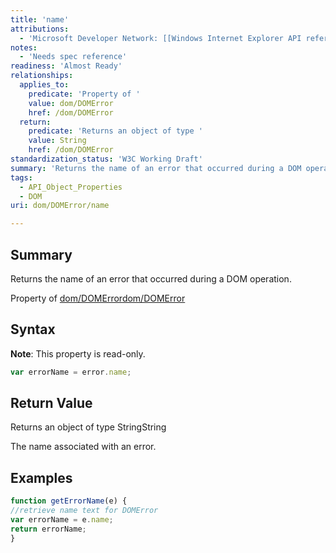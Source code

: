 ```yaml
---
title: 'name'
attributions:
  - 'Microsoft Developer Network: [[Windows Internet Explorer API reference](http://msdn.microsoft.com/en-us/library/ie/hh828809%28v=vs.85%29.aspx) Article]'
notes:
  - 'Needs spec reference'
readiness: 'Almost Ready'
relationships:
  applies_to:
    predicate: 'Property of '
    value: dom/DOMError
    href: /dom/DOMError
  return:
    predicate: 'Returns an object of type '
    value: String
    href: /dom/DOMError
standardization_status: 'W3C Working Draft'
summary: 'Returns the name of an error that occurred during a DOM operation.'
tags:
  - API_Object_Properties
  - DOM
uri: dom/DOMError/name

---
```

## Summary

Returns the name of an error that occurred during a DOM operation.

Property of [dom/DOMError](/dom/DOMError)[dom/DOMError](/dom/DOMError)

## Syntax

**Note**: This property is read-only.

``` js
var errorName = error.name;
```

## Return Value

Returns an object of type StringString

The name associated with an error.

## Examples

``` js
function getErrorName(e) {
//retrieve name text for DOMError
var errorName = e.name;
return errorName;
}
```

